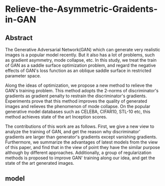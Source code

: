 # Relieve-the-Asymmetric-Graidents-in-GAN
## Abstract
The Generative Adversarial Network(GAN) which can generate very realistic images is a popular model recently. But it also has a lot of problems, such as gradient asymmetry, mode collapse, etc. In this study, we treat the train of GAN as a saddle surface optimization problem, and regard the negative effects of GAN's loss function as an oblique saddle surface in restricted parameter space.

Along the ideas of optimization, we propose a new method to relieve the GAN's training problem. This method adopts the 2-norms of discriminator's gradients as gradient penalty to restrain the discriminator's gradients. Experiments prove that this method improves the quality of generated images and relieves the phenomenon of mode collapse. On the popular generative model databases such as CELEBA, CIFAR10, STL-10 etc, this method achieves state of the art Inception scores.

The contributions of this work are as follows. First, we give a new view to analyze the training of GAN, and get the reason why discriminator' gradients are larger than generator's gradients except vanishing gradients. Furthermore, we summarize the advantages of latest models from the view of this paper, and find that in the view of point they have the similar purpose although by different approaches. Additionally, a group of regularization methods is proposed to improve GAN' training along our idea, and get the state of the art generated images.

## model
